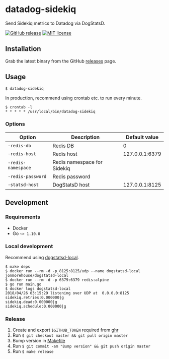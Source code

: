 # datadog-sidekiq

Send Sidekiq metrics to Datadog via DogStatsD.

[![GitHub release](https://img.shields.io/github/release/feedforce/datadog-sidekiq.svg?style=flat-square)](https://github.com/feedforce/datadog-sidekiq/releases)
[![MIT license](https://img.shields.io/github/license/feedforce/datadog-sidekiq.svg?style=flat-square)](https://github.com/feedforce/datadog-sidekiq/blob/master/LICENSE)

## Installation

Grab the latest binary from the GitHub [releases](https://github.com/feedforce/datadog-sidekiq/releases) page.

## Usage

```
$ datadog-sidekiq
```

In production, recommend using crontab etc. to run every minute.

```
$ crontab -l
* * * * * /usr/local/bin/datadog-sidekiq
```

### Options

| Option | Description | Default value |
| --- | --- | --- |
| `-redis-db` | Redis DB | 0 |
| `-redis-host` | Redis host | 127.0.0.1:6379 |
| `-redis-namespace` | Redis namespace for Sidekiq | |
| `-redis-password` | Redis password | |
| `-statsd-host` | DogStatsD host | 127.0.0.1:8125 |

## Development

### Requirements

* Docker
* Go `~> 1.10.0`

### Local development

Recommend using [dogstatsd-local](https://github.com/jonmorehouse/dogstatsd-local).

```
$ make deps
$ docker run --rm -d -p 8125:8125/udp --name dogstatsd-local jonmorehouse/dogstatsd-local
$ docker run --rm -d -p 6379:6379 redis:alpine
$ go run main.go
$ docker logs dogstatsd-local
2018/04/26 03:15:29 listening over UDP at  0.0.0.0:8125
sidekiq.retries:0.000000|g
sidekiq.dead:0.000000|g
sidekiq.schedule:0.000000|g
```

### Release

1. Create and export `$GITHUB_TOKEN` required from [ghr](https://github.com/tcnksm/ghr#github-api-token)
1. Run `$ git checkout master && git pull origin master`
1. Bump version in [Makefile](https://github.com/feedforce/datadog-sidekiq/blob/master/Makefile#L3)
1. Run `$ git commit -am "Bump version" && git push origin master`
1. Run `$ make release`
